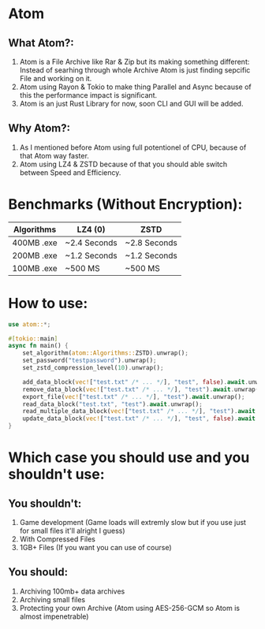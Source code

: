 # Atom

## What Atom?:
1. Atom is a File Archive like Rar & Zip but its making something different: Instead of searhing through whole Archive Atom is just finding sepcific File and working on it.
2. Atom using Rayon & Tokio to make thing Parallel and Async because of this the performance impact is significant.
3. Atom is an just Rust Library for now, soon CLI and GUI will be added.

## Why Atom?:
1. As I mentioned before Atom using full potentionel of CPU, because of that Atom way faster.
2. Atom using LZ4 & ZSTD because of that you should able switch between Speed and Efficiency.

# Benchmarks (Without Encryption):
| Algorithms | LZ4 (0)      | ZSTD         |
|------------|--------------|--------------|
| 400MB .exe | ~2.4 Seconds | ~2.8 Seconds |
| 200MB .exe | ~1.2 Seconds | ~1.2 Seconds |
| 100MB .exe | ~500 MS      | ~500 MS      |

# How to use:
```rust
use atom::*;

#[tokio::main]
async fn main() {
    set_algorithm(atom::Algorithms::ZSTD).unwrap();
    set_password("testpassword").unwrap();
    set_zstd_compression_level(10).unwrap();

    add_data_block(vec!["test.txt" /* ... */], "test", false).await.unwrap();
    remove_data_block(vec!["test.txt" /* ... */], "test").await.unwrap();
    export_file(vec!["test.txt" /* ... */], "test").await.unwrap();
    read_data_block("test.txt", "test").await.unwrap();
    read_multiple_data_block(vec!["test.txt" /* ... */], "test").await.unwrap();
    update_data_block(vec!["test.txt" /* ... */], "test", false).await.unwrap();
}

```

# Which case you should use and you shouldn't use:

## You shouldn't:
1. Game development (Game loads will extremly slow but if you use just for small files it'll alright I guess)
2. With Compressed Files
3. 1GB+ Files (If you want you can use of course)

## You should:
1. Archiving 100mb+ data archives
2. Archiving small files
3. Protecting your own Archive (Atom using AES-256-GCM so Atom is almost impenetrable)
